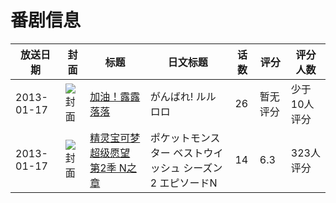 # 番剧信息

|放送日期|封面|标题|日文标题|话数|评分|评分人数|
|---|---|---|---|---|---|---|
|2013-01-17|![封面](https://lain.bgm.tv/pic/cover/c/f9/d5/49282_271i4.jpg)|[加油！露露落落](https://bangumi.tv/subject/49282)|がんばれ! ルルロロ|26|暂无评分|少于10人评分|
|2013-01-17|![封面](https://lain.bgm.tv/pic/cover/c/b3/f1/61429_qpr8g.jpg)|[精灵宝可梦 超级愿望 第2季 N之章](https://bangumi.tv/subject/61429)|ポケットモンスター ベストウイッシュ シーズン2 エピソードN|14|6.3|323人评分|
